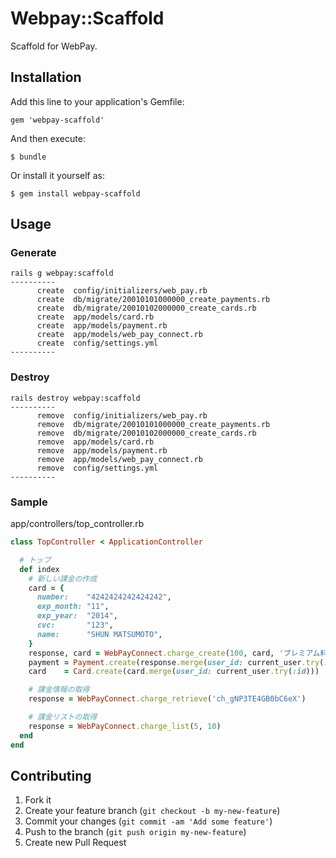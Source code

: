 # Webpay::Scaffold

Scaffold for WebPay.

## Installation

Add this line to your application's Gemfile:

    gem 'webpay-scaffold'

And then execute:

    $ bundle

Or install it yourself as:

    $ gem install webpay-scaffold

## Usage

### Generate

```
rails g webpay:scaffold
----------
      create  config/initializers/web_pay.rb
      create  db/migrate/20010101000000_create_payments.rb
      create  db/migrate/20010102000000_create_cards.rb
      create  app/models/card.rb
      create  app/models/payment.rb
      create  app/models/web_pay_connect.rb
      create  config/settings.yml
----------
```

### Destroy

```
rails destroy webpay:scaffold
----------
      remove  config/initializers/web_pay.rb
      remove  db/migrate/20010101000000_create_payments.rb
      remove  db/migrate/20010102000000_create_cards.rb
      remove  app/models/card.rb
      remove  app/models/payment.rb
      remove  app/models/web_pay_connect.rb
      remove  config/settings.yml
----------
```

### Sample

app/controllers/top_controller.rb

```rb
class TopController < ApplicationController

  # トップ
  def index
    # 新しい課金の作成
    card = {
      number:    "4242424242424242",
      exp_month: "11",
      exp_year:  "2014",
      cvc:       "123",
      name:      "SHUN MATSUMOTO",
    }
    response, card = WebPayConnect.charge_create(100, card, 'プレミアム料')
    payment = Payment.create(response.merge(user_id: current_user.try(:id)))
    card    = Card.create(card.merge(user_id: current_user.try(:id)))

    # 課金情報の取得
    response = WebPayConnect.charge_retrieve('ch_gNP3TE4GB0bC6eX')

    # 課金リストの取得
    response = WebPayConnect.charge_list(5, 10)
  end
end
```

## Contributing

1. Fork it
2. Create your feature branch (`git checkout -b my-new-feature`)
3. Commit your changes (`git commit -am 'Add some feature'`)
4. Push to the branch (`git push origin my-new-feature`)
5. Create new Pull Request
